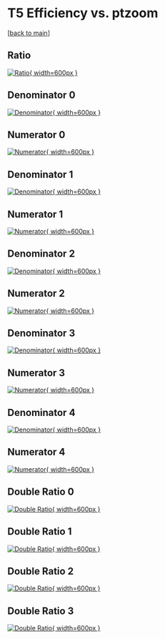 # T5 Efficiency vs. ptzoom

[[back to main](./)]



## Ratio

[![Ratio](../mtv/var/T5_vtr_11_-1_eff_ptzoom.png){ width=600px }](../mtv/var/T5_vtr_11_-1_eff_ptzoom.pdf)

## Denominator 0

[![Denominator](../mtv/den/T5_vtr_11_-1_eff_ptzoom_den0.png){ width=600px }](../mtv/den/T5_vtr_11_-1_eff_ptzoom_den0.pdf)

## Numerator 0

[![Numerator](../mtv/num/T5_vtr_11_-1_eff_ptzoom_num0.png){ width=600px }](../mtv/num/T5_vtr_11_-1_eff_ptzoom_num0.pdf)

## Denominator 1

[![Denominator](../mtv/den/T5_vtr_11_-1_eff_ptzoom_den1.png){ width=600px }](../mtv/den/T5_vtr_11_-1_eff_ptzoom_den1.pdf)

## Numerator 1

[![Numerator](../mtv/num/T5_vtr_11_-1_eff_ptzoom_num1.png){ width=600px }](../mtv/num/T5_vtr_11_-1_eff_ptzoom_num1.pdf)

## Denominator 2

[![Denominator](../mtv/den/T5_vtr_11_-1_eff_ptzoom_den2.png){ width=600px }](../mtv/den/T5_vtr_11_-1_eff_ptzoom_den2.pdf)

## Numerator 2

[![Numerator](../mtv/num/T5_vtr_11_-1_eff_ptzoom_num2.png){ width=600px }](../mtv/num/T5_vtr_11_-1_eff_ptzoom_num2.pdf)

## Denominator 3

[![Denominator](../mtv/den/T5_vtr_11_-1_eff_ptzoom_den3.png){ width=600px }](../mtv/den/T5_vtr_11_-1_eff_ptzoom_den3.pdf)

## Numerator 3

[![Numerator](../mtv/num/T5_vtr_11_-1_eff_ptzoom_num3.png){ width=600px }](../mtv/num/T5_vtr_11_-1_eff_ptzoom_num3.pdf)

## Denominator 4

[![Denominator](../mtv/den/T5_vtr_11_-1_eff_ptzoom_den4.png){ width=600px }](../mtv/den/T5_vtr_11_-1_eff_ptzoom_den4.pdf)

## Numerator 4

[![Numerator](../mtv/num/T5_vtr_11_-1_eff_ptzoom_num4.png){ width=600px }](../mtv/num/T5_vtr_11_-1_eff_ptzoom_num4.pdf)

## Double Ratio 0

[![Double Ratio](../mtv/ratio/T5_vtr_11_-1_eff_ptzoom_ratio0.png){ width=600px }](../mtv/ratio/T5_vtr_11_-1_eff_ptzoom_ratio0.pdf)

## Double Ratio 1

[![Double Ratio](../mtv/ratio/T5_vtr_11_-1_eff_ptzoom_ratio1.png){ width=600px }](../mtv/ratio/T5_vtr_11_-1_eff_ptzoom_ratio1.pdf)

## Double Ratio 2

[![Double Ratio](../mtv/ratio/T5_vtr_11_-1_eff_ptzoom_ratio2.png){ width=600px }](../mtv/ratio/T5_vtr_11_-1_eff_ptzoom_ratio2.pdf)

## Double Ratio 3

[![Double Ratio](../mtv/ratio/T5_vtr_11_-1_eff_ptzoom_ratio3.png){ width=600px }](../mtv/ratio/T5_vtr_11_-1_eff_ptzoom_ratio3.pdf)


